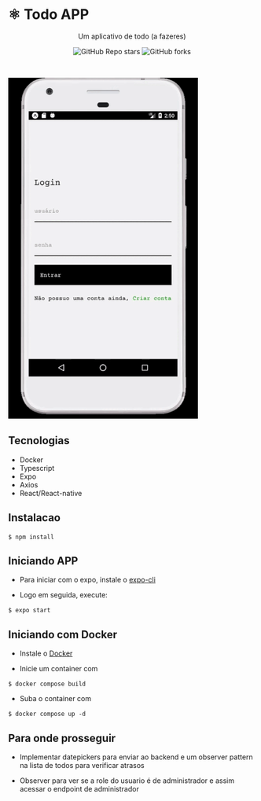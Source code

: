 # ⚛️ Todo APP

<div align="center">
  Um aplicativo de todo (a fazeres)

  <br>

<img alt="GitHub Repo stars" src="https://img.shields.io/github/stars/JeanMenezees/todo.app?style=for-the-badge"> <img alt="GitHub forks" src="https://img.shields.io/github/forks/JeanMenezees/todo.app?style=for-the-badge">

</div>

<br>

![](./public/todo-app.gif)

## Tecnologias

- Docker
- Typescript
- Expo
- Axios
- React/React-native

## Instalacao

```
$ npm install
```

## Iniciando APP

- Para iniciar com o expo, instale o [expo-cli](https://docs.expo.dev/)

- Logo em seguida, execute:

```
$ expo start
```

## Iniciando com Docker

- Instale o [Docker](https://www.docker.com/products/docker-desktop/)

- Inicie um container com

```
$ docker compose build
```

- Suba o container com 

```
$ docker compose up -d
```

## Para onde prosseguir

- Implementar datepickers para enviar ao backend e um observer pattern na lista de todos para verificar atrasos

- Observer para ver se a role do usuario é de administrador e assim acessar o endpoint de administrador